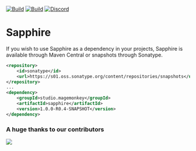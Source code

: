 [![Build](https://github.com/promcteam/sapphire/actions/workflows/release.yml/badge.svg?branch=main)](https://s01.oss.sonatype.org/content/repositories/releases/studio/magemonkey/sapphire/1.0.0-R0.4-SNAPSHOT)
[![Build](https://github.com/promcteam/sapphire/actions/workflows/devbuild.yml/badge.svg?branch=dev)](https://s01.oss.sonatype.org/content/repositories/snapshots/studio/magemonkey/sapphire/1.0.0-R0.4-SNAPSHOT)
[![Discord](https://dcbadge.vercel.app/api/server/6UzkTe6RvW?style=flat)](https://discord.gg/6UzkTe6RvW)

# Sapphire

If you wish to use Sapphire as a dependency in your projects, Sapphire is available through Maven Central
or snapshots through Sonatype.

```xml
<repository>
    <id>sonatype</id>
    <url>https://s01.oss.sonatype.org/content/repositories/snapshots</url>
</repository>
...
<dependency>
    <groupId>studio.magemonkey</groupId>
    <artifactId>sapphire</artifactId>
    <version>1.0.0-R0.4-SNAPSHOT</version>
</dependency>
```

### A huge thanks to our contributors

<a href="https://github.com/promcteam/sapphire/graphs/contributors">
<img src="https://contrib.rocks/image?repo=promcteam/sapphire" />
</a>